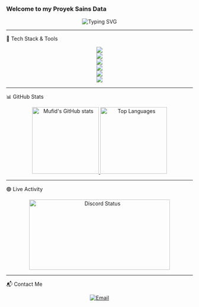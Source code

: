 ### Welcome to my Proyek Sains Data

<style>
  img[src*="skills.syvixor.com"] {
    background: transparent !important;
  }

  img[alt="Typing SVG"] {
    background: transparent !important;
  }
</style>

<!-- Typing animation transparan -->
<p align="center">
  <img src="https://readme-typing-svg.demolab.com?font=Fira+Code&pause=1000&color=6793F7&background=00000000&width=435&lines=Hi%2C+everyone!+I'm+Ahmad+Mufid+Risqi.;Welcome+to+my+Github+profile!+" alt="Typing SVG" />
</p>

---

🚀 Tech Stack & Tools

<p align="center" style="bacground-color: transparent;">
  <img src="https://skills.syvixor.com/api/icons?i=typescript,javascript,dart,php,nodejs,bun&theme=dark&background=transparent" /><br/>
  <img src="https://skills.syvixor.com/api/icons?i=react,nextjs,vue,nuxtjs,flutter,threejs&theme=dark&background=transparent" /><br/>
  <img src="https://skills.syvixor.com/api/icons?i=tailwind,express,nestjs,laravel,prisma,redis&theme=dark&background=transparent" /><br/>
  <img src="https://skills.syvixor.com/api/icons?i=mysql,postgresql,mongodb,firebase,drizzle,neon&theme=dark&background=transparent" /><br/>
  <img src="https://skills.syvixor.com/api/icons?i=supabase,docker,postman,git,figma,vite&theme=dark&background=transparent" /><br/>
  <img src="https://skills.syvixor.com/api/icons?i=unity,csharp&theme=dark&background=00000000" />
</p>

---

📊 GitHub Stats

<p align="center">
  <a href="https://github.com/Mufid-031">
    <img height="180px" src="https://github-readme-stats.vercel.app/api?username=Mufid-031&theme=dracula&show_icons=true&hide_border=true&count_private=true" alt="Mufid's GitHub stats" />
    <img height="180px" src="https://github-readme-stats.vercel.app/api/top-langs/?username=Mufid-031&theme=dracula&hide_border=true&layout=compact" alt="Top Languages" />
  </a>
</p>

---

🟢 Live Activity

<p align="center">
  <img src="https://lanyard.cnrad.dev/api/754215172905762837" width="380" height="190" alt="Discord Status" />
</p>

---

📬 Contact Me

<p align="center">
  <a href="mailto:risqimufid50@gmail.com">
    <img src="https://img.shields.io/badge/-Gmail-%23333?style=for-the-badge&logo=gmail&logoColor=white" alt="Email" />
  </a>
</p>
